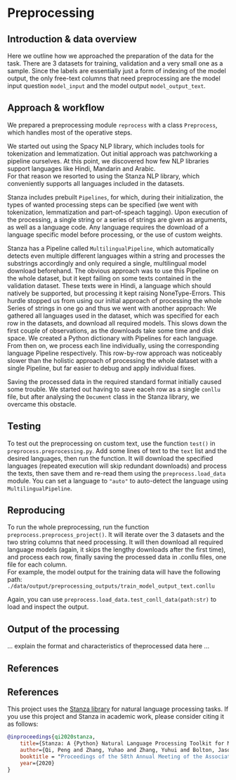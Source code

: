 # Preprocessing

## Introduction & data overview
Here we outline how we approached the preparation of the data for the task. 
There are 3 datasets for training, validation and a very small one as a sample. 
Since the labels are essentially just a form of indexing of the model output, 
the only free-text columns that need preprocessing are the model input question `model_input` 
and the model output `model_output_text`.  

## Approach & workflow
We prepared a preprocessing module `reprocess` with a class `Preprocess`, 
which handles most of the operative steps.  

We started out using the Spacy NLP library, which includes tools for 
tokenization and lemmatization. 
Out initial approach was patchworking a pipeline ourselves. 
At this point, we discovered how few NLP libraries 
support languages like Hindi, Mandarin and Arabic.  
For that reason we resorted to using the Stanza NLP library, which conveniently supports all languages included in 
the datasets. 

Stanza includes prebuilt ``Pipelines``, for which, during their initialization, the types of wanted processing steps 
can be specified (we went with tokenization, lemmatization and part-of-speach tagging). 
Upon execution of the processing, a single string or a series of strings are given as arguments, as well as a language 
code. Any language requires the download of a language specific model before processing, or the use of custom weights. 

Stanza has a Pipeline called `MultilingualPipeline`, which automatically detects even multiple different 
languages within a string and processes the substrings accordingly and only required a single, 
multilingual model download beforehand. The obvious approach was to use this Pipeline on the whole dataset, but it 
kept failing on some texts contained in the validation dataset. These texts were in Hindi, 
a language which should natively be supported, but processing it kept raising NoneType-Errors. 
This hurdle stopped us from using our initial approach of processing the whole Series of strings in one go 
and thus we went with another approach: We gathered all languages used in the dataset, which was specified for 
each row in the datasets, and download all required models. This slows down the first couple of 
observations, as the downloads take some time and disk space. 
We created a Python dictionary with Pipelines for each language. 
From then on, we process each line individually, using the corresponding language Pipeline respectively. 
This row-by-row approach was noticeably slower than the holistic approach of processing the whole dataset with a 
single Pipeline, but far easier to debug and apply individual fixes.  

Saving the processed data in the required standard format initially caused some trouble. 
We started out having to save eaceh row as a single ``conllu`` file, but after analysing the ``Document`` class in the 
Stanza library, we overcame this obstacle. 

## Testing
To test out the preprocessing on custom text, use the function ``test()`` in ``preprocess.preprocessing.py``. 
Add some lines of text to the `text` list and the desired languages, then run the function. 
It will download the specified languages (repeated execution will skip redundant downloads) 
and process the texts, then save them and re-read them using the ```preprocess.load_data``` module. 
You can set a language to `"auto"` to auto-detect the language using `MultilingualPipeline`.   

## Reproducing
To run the whole preprocessing, run the function ``preprocess.preprocess_project()``. 
It will iterate over the 3 datasets and the two string columns that need processing. 
It will then download all required language models (again, it skips the lengthy downloads after the first time), 
and process each row, finally saving the processed data in .conllu files, one file for each column.  
For example, the model output for the training data will have the following path: 
`./data/output/preprocessing_outputs/train_model_output_text.conllu`  

Again, you can use ```preprocess.load_data.test_conll_data(path:str)``` to load and inspect the output.

## Output of the processing
... explain the format and characteristics of theprocessed data here ...


## References

## References

This project uses the [Stanza library](https://stanfordnlp.github.io/stanza/) for natural language processing tasks. 
If you use this project and Stanza in academic work, please consider citing it as follows:

```bibtex
@inproceedings{qi2020stanza,
    title={Stanza: A {Python} Natural Language Processing Toolkit for Many Human Languages},
    author={Qi, Peng and Zhang, Yuhao and Zhang, Yuhui and Bolton, Jason and Manning, Christopher D.},
    booktitle = "Proceedings of the 58th Annual Meeting of the Association for Computational Linguistics: System Demonstrations",
    year={2020}
}
